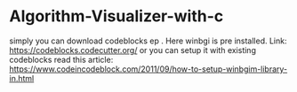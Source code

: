 ﻿# Algorithm-Visualizer-with-c

simply you can download codeblocks ep . Here winbgi is pre installed.
Link: https://codeblocks.codecutter.org/
or you can setup it with existing codeblocks 
read this article:
https://www.codeincodeblock.com/2011/09/how-to-setup-winbgim-library-in.html
